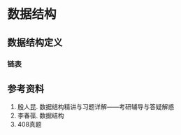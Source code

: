 # 数据结构



## 数据结构定义

### 链表











## 参考资料

1. 殷人昆. 数据结构精讲与习题详解——考研辅导与答疑解惑
2. 李春葆. 数据结构
3. 408真题

